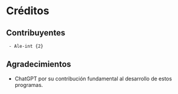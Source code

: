 # Créditos

## Contribuyentes

```
 - Ale-int {2}

```

## Agradecimientos

- ChatGPT por su contribución fundamental al desarrollo de estos programas.

